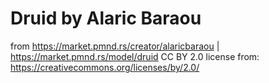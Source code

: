 # Druid by Alaric Baraou

from https://market.pmnd.rs/creator/alaricbaraou | https://market.pmnd.rs/model/druid 
CC BY 2.0 license from: https://creativecommons.org/licenses/by/2.0/

